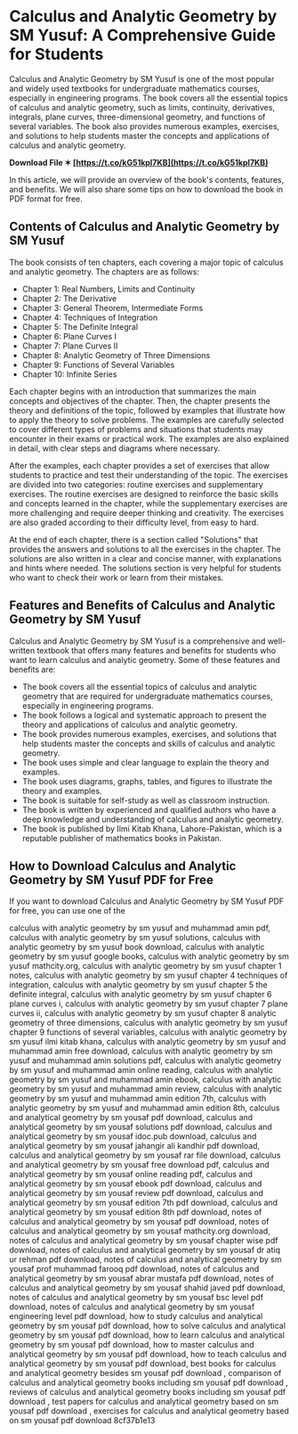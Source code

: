 
 
# Calculus and Analytic Geometry by SM Yusuf: A Comprehensive Guide for Students
 
Calculus and Analytic Geometry by SM Yusuf is one of the most popular and widely used textbooks for undergraduate mathematics courses, especially in engineering programs. The book covers all the essential topics of calculus and analytic geometry, such as limits, continuity, derivatives, integrals, plane curves, three-dimensional geometry, and functions of several variables. The book also provides numerous examples, exercises, and solutions to help students master the concepts and applications of calculus and analytic geometry.
 
**Download File ✶ [https://t.co/kG51kpI7KB](https://t.co/kG51kpI7KB)**


 
In this article, we will provide an overview of the book's contents, features, and benefits. We will also share some tips on how to download the book in PDF format for free.
  
## Contents of Calculus and Analytic Geometry by SM Yusuf
 
The book consists of ten chapters, each covering a major topic of calculus and analytic geometry. The chapters are as follows:
 
- Chapter 1: Real Numbers, Limits and Continuity
- Chapter 2: The Derivative
- Chapter 3: General Theorem, Intermediate Forms
- Chapter 4: Techniques of Integration
- Chapter 5: The Definite Integral
- Chapter 6: Plane Curves I
- Chapter 7: Plane Curves II
- Chapter 8: Analytic Geometry of Three Dimensions
- Chapter 9: Functions of Several Variables
- Chapter 10: Infinite Series

Each chapter begins with an introduction that summarizes the main concepts and objectives of the chapter. Then, the chapter presents the theory and definitions of the topic, followed by examples that illustrate how to apply the theory to solve problems. The examples are carefully selected to cover different types of problems and situations that students may encounter in their exams or practical work. The examples are also explained in detail, with clear steps and diagrams where necessary.
 
After the examples, each chapter provides a set of exercises that allow students to practice and test their understanding of the topic. The exercises are divided into two categories: routine exercises and supplementary exercises. The routine exercises are designed to reinforce the basic skills and concepts learned in the chapter, while the supplementary exercises are more challenging and require deeper thinking and creativity. The exercises are also graded according to their difficulty level, from easy to hard.
 
At the end of each chapter, there is a section called "Solutions" that provides the answers and solutions to all the exercises in the chapter. The solutions are also written in a clear and concise manner, with explanations and hints where needed. The solutions section is very helpful for students who want to check their work or learn from their mistakes.
  
## Features and Benefits of Calculus and Analytic Geometry by SM Yusuf
 
Calculus and Analytic Geometry by SM Yusuf is a comprehensive and well-written textbook that offers many features and benefits for students who want to learn calculus and analytic geometry. Some of these features and benefits are:

- The book covers all the essential topics of calculus and analytic geometry that are required for undergraduate mathematics courses, especially in engineering programs.
- The book follows a logical and systematic approach to present the theory and applications of calculus and analytic geometry.
- The book provides numerous examples, exercises, and solutions that help students master the concepts and skills of calculus and analytic geometry.
- The book uses simple and clear language to explain the theory and examples.
- The book uses diagrams, graphs, tables, and figures to illustrate the theory and examples.
- The book is suitable for self-study as well as classroom instruction.
- The book is written by experienced and qualified authors who have a deep knowledge and understanding of calculus and analytic geometry.
- The book is published by Ilmi Kitab Khana, Lahore-Pakistan, which is a reputable publisher of mathematics books in Pakistan.

## How to Download Calculus and Analytic Geometry by SM Yusuf PDF for Free
 
If you want to download Calculus and Analytic Geometry by SM Yusuf PDF for free, you can use one of the
 
calculus with analytic geometry by sm yusuf and muhammad amin pdf,  calculus with analytic geometry by sm yusuf solutions,  calculus with analytic geometry by sm yusuf book download,  calculus with analytic geometry by sm yusuf google books,  calculus with analytic geometry by sm yusuf mathcity.org,  calculus with analytic geometry by sm yusuf chapter 1 notes,  calculus with analytic geometry by sm yusuf chapter 4 techniques of integration,  calculus with analytic geometry by sm yusuf chapter 5 the definite integral,  calculus with analytic geometry by sm yusuf chapter 6 plane curves i,  calculus with analytic geometry by sm yusuf chapter 7 plane curves ii,  calculus with analytic geometry by sm yusuf chapter 8 analytic geometry of three dimensions,  calculus with analytic geometry by sm yusuf chapter 9 functions of several variables,  calculus with analytic geometry by sm yusuf ilmi kitab khana,  calculus with analytic geometry by sm yusuf and muhammad amin free download,  calculus with analytic geometry by sm yusuf and muhammad amin solutions pdf,  calculus with analytic geometry by sm yusuf and muhammad amin online reading,  calculus with analytic geometry by sm yusuf and muhammad amin ebook,  calculus with analytic geometry by sm yusuf and muhammad amin review,  calculus with analytic geometry by sm yusuf and muhammad amin edition 7th,  calculus with analytic geometry by sm yusuf and muhammad amin edition 8th,  calculus and analytical geometry by sm yousaf pdf download,  calculus and analytical geometry by sm yousaf solutions pdf download,  calculus and analytical geometry by sm yousaf idoc.pub download,  calculus and analytical geometry by sm yousaf jahangir ali kandhir pdf download,  calculus and analytical geometry by sm yousaf rar file download,  calculus and analytical geometry by sm yousaf free download pdf,  calculus and analytical geometry by sm yousaf online reading pdf,  calculus and analytical geometry by sm yousaf ebook pdf download,  calculus and analytical geometry by sm yousaf review pdf download,  calculus and analytical geometry by sm yousaf edition 7th pdf download,  calculus and analytical geometry by sm yousaf edition 8th pdf download,  notes of calculus and analytical geometry by sm yousaf pdf download,  notes of calculus and analytical geometry by sm yousaf mathcity.org download,  notes of calculus and analytical geometry by sm yousaf chapter wise pdf download,  notes of calculus and analytical geometry by sm yousaf dr atiq ur rehman pdf download,  notes of calculus and analytical geometry by sm yousaf prof muhammad farooq pdf download,  notes of calculus and analytical geometry by sm yousaf abrar mustafa pdf download,  notes of calculus and analytical geometry by sm yousaf shahid javed pdf download,  notes of calculus and analytical geometry by sm yousaf bsc level pdf download,  notes of calculus and analytical geometry by sm yousaf engineering level pdf download,  how to study calculus and analytical geometry by sm yousaf pdf download,  how to solve calculus and analytical geometry by sm yousaf pdf download,  how to learn calculus and analytical geometry by sm yousaf pdf download,  how to master calculus and analytical geometry by sm yousaf pdf download,  how to teach calculus and analytical geometry by sm yousaf pdf download,  best books for calculus and analytical geometry besides sm yousaf pdf download ,  comparison of calculus and analytical geometry books including sm yousaf pdf download ,  reviews of calculus and analytical geometry books including sm yousaf pdf download ,  test papers for calculus and analytical geometry based on sm yousaf pdf download ,  exercises for calculus and analytical geometry based on sm yousaf pdf download
 8cf37b1e13
 
